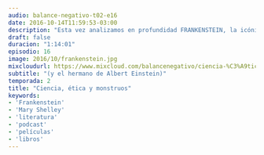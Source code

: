 ```yaml
---
audio: balance-negativo-t02-e16
date: 2016-10-14T11:59:53-03:00
description: "Esta vez analizamos en profundidad FRANKENSTEIN, la icónica novela de Mary Shelley; personaje que todos conocen, pero no de la manera en que aparece en el libro. Discutimos los distintos aspectos, tanto literarios como ideológicos. Para disfrutar y pensar."
draft: false
duracion: "1:14:01"
episodio: 16
image: 2016/10/frankenstein.jpg
mixcloudurl: https://www.mixcloud.com/balancenegativo/ciencia-%C3%A9tica-y-monstruos-y-el-hermano-de-albert-einstein/
subtitle: "(y el hermano de Albert Einstein)"
temporada: 2
title: "Ciencia, ética y monstruos"
keywords: 
- 'Frankenstein'
- 'Mary Shelley'
- 'literatura' 
- 'podcast'
- 'películas'
- 'libros'
---
```




